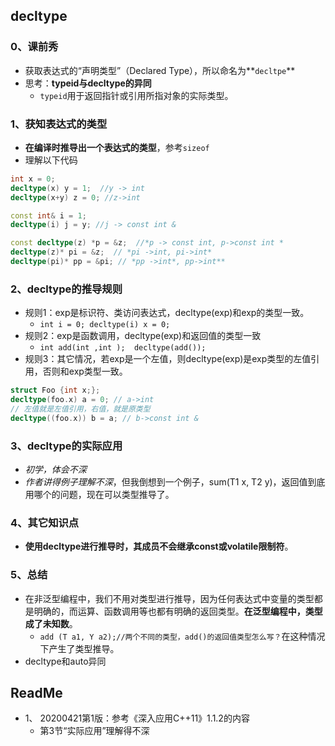 ## decltype

### 0、课前秀

+ 获取表达式的“声明类型”（Declared Type），所以命名为**`decltpe`**
+ 思考：**typeid与decltype的异同**
  + `typeid`用于返回指针或引用所指对象的实际类型。

### 1、获知表达式的类型

+ **在编译时推导出一个表达式的类型**，参考`sizeof`
+ 理解以下代码

```cpp
int x = 0;
decltype(x) y = 1;  //y -> int
decltype(x+y) z = 0; //z->int

const int& i = 1;
decltype(i) j = y; //j -> const int &

const decltype(z) *p = &z;  //*p -> const int, p->const int *
decltype(z)* pi = &z;  // *pi ->int, pi->int*
decltype(pi)* pp = &pi; // *pp ->int*, pp->int**
```

### 2、decltype的推导规则

+ 规则1：exp是标识符、类访问表达式，decltype(exp)和exp的类型一致。
  + `int i = 0; decltype(i) x = 0;`
+ 规则2：exp是函数调用，decltype(exp)和返回值的类型一致
  + `int add(int ,int );  decltype(add());`
+ 规则3：其它情况，若exp是一个左值，则decltype(exp)是exp类型的左值引用，否则和exp类型一致。

```cpp
struct Foo {int x;};
decltype(foo.x) a = 0; // a->int
// 左值就是左值引用，右值，就是原类型
decltype((foo.x)) b = a; // b->const int &  
```

### 3、decltype的实际应用

+ *初学，体会不深*
+ *作者讲得例子理解不深*，但我倒想到一个例子，sum(T1 x, T2 y)，返回值到底用哪个的问题，现在可以类型推导了。

### 4、其它知识点

+ **使用decltype进行推导时，其成员不会继承const或volatile限制符**。

### 5、总结

+ 在非泛型编程中，我们不用对类型进行推导，因为任何表达式中变量的类型都是明确的，而运算、函数调用等也都有明确的返回类型。**在泛型编程中，类型成了未知数**。
  + `add (T a1, Y a2);//两个不同的类型，add()的返回值类型怎么写？`在这种情况下产生了类型推导。
+ decltype和auto异同

## ReadMe

+ 1、 20200421第1版：参考《深入应用C++11》1.1.2的内容
  + 第3节“实际应用”理解得不深 